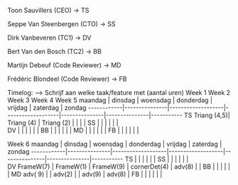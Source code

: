Toon Sauvillers (CEO) -> TS

Seppe Van Steenbergen (CTO) -> SS

Dirk Vanbeveren (TC1) -> DV

Bert Van den Bosch (TC2) -> BB

Martijn Debeuf (Code Reviewer) -> MD

Frédéric Blondeel (Code Reviewer) -> FB

Timelog:
--> Schrijf aan welke taak/feature met (aantal uren)
Week 1
Week 2
Week 3
Week 4
Week 5
    maandag     |   dinsdag     |   woensdag        |   donderdag       |   vrijdag     |   zaterdag    |   zondag
    ------------|---------------|-------------------|-------------------|---------------|---------------|-----------
TS  Triang (4,5)| Triang (4)    | Triang (2)        |                   |               |               |
SS              |               |                   |                   |               |               |   
DV              |               |                   |                   |               |               |
BB              |               |                   |                   |               |               |
MD              |               |                   |                   |               |               |
FB              |               |                   |                   |               |               |

Week 6
    maandag     |   dinsdag     |   woensdag        |   donderdag       |   vrijdag     |   zaterdag    |   zondag
    ------------|---------------|-------------------|-------------------|---------------|---------------|-----------
TS              |               |                   |                   |               |               |
SS              |               |                   |                   |               |               |   
DV   FrameW(7)  |   FrameW(1)   |   FrameW(9)       |    cornerDet(4)   |   adv(8)      |               |
BB              |               |                   |                   |               |               |
MD   adv( 9) |              |   adv(2)      |                   |   adv(9)  |   adv(8)   |
FB              |               |                   |                   |               |               |
